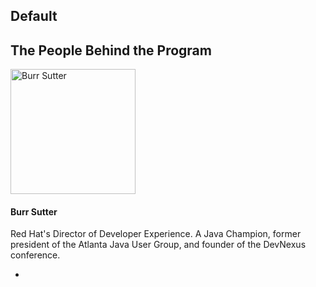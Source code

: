 ## Default
  <div class="assembly-type-featured_evangelists component">
    <h2>The People Behind the Program</h2>
    <div class="rhd-c-featured-evangelists--tile">
      <img src="https://developers.redhat.com/sites/default/files/styles/large/public/080817_BURRSUTTER_6INX6IN_300DPI-min.jpg" alt="Burr Sutter" typeof="foaf:Image" width="200" height="200">
      <div class="rhd-c-featured-evangelists--tile-info">
        <h4 class="rhd-c-featured-evangelists--tile-name">
          Burr Sutter
        </h4>
        <p class="rhd-c-featured-evangelists--tile-intro">Red Hat's Director of Developer Experience. A Java Champion, former president of the Atlanta Java User Group, and founder of the DevNexus conference.</p>
        <div class="rhd-c-featured-evangelists--tile-social">
          <ul class="pf-c-list pf-m-inline social-icons">
            <li class="author-social-icon-linkedin">
              <a href="#"><i class="fab fa-linkedin fa-lg"></i></a>
            </li>
          </ul>
        </div>
      </div>
    </div>
  </div>

